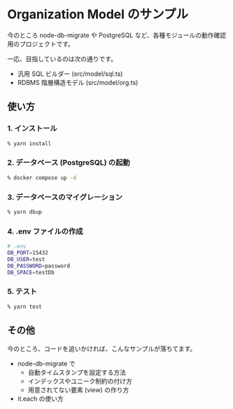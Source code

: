 # Organization Model のサンプル

今のところ node-db-migrate や PostgreSQL など、各種モジュールの動作確認用のプロジェクトです。

一応、目指しているのは次の通りです。

- 汎用 SQL ビルダー (src/model/sql.ts)
- RDBMS 階層構造モデル (src/model/org.ts)

## 使い方

### 1. インストール

```sh
% yarn install
```

### 2. データベース (PostgreSQL) の起動

```sh
% docker compose up -d
```

### 3. データベースのマイグレーション

```sh
% yarn dbup
```

### 4. .env ファイルの作成

```sh
# .env
DB_PORT=15432
DB_USER=test
DB_PASSWORD=password
DB_SPACE=testDb
```

### 5. テスト

```sh
% yarn test
```

## その他

今のところ、コードを追いかければ、こんなサンプルが落ちてます。

- node-db-migrate で
  - 自動タイムスタンプを設定する方法
  - インデックスやユニーク制約の付け方
  - 用意されてない要素 (view) の作り方
- it.each の使い方
